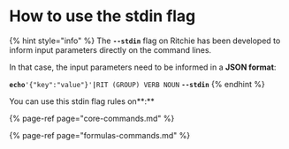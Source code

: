 # How to use the stdin flag

{% hint style="info" %}
The **`--stdin`** flag on Ritchie has been developed to inform input parameters directly on the command lines.  
  
In that case, the input parameters need to be informed in a **JSON format**:

**`echo`**`'{"key":"value"}'`**`|`**`RIT (GROUP) VERB NOUN` **`--stdin`**
{% endhint %}

You can use this stdin flag rules on**:**

{% page-ref page="core-commands.md" %}

{% page-ref page="formulas-commands.md" %}




